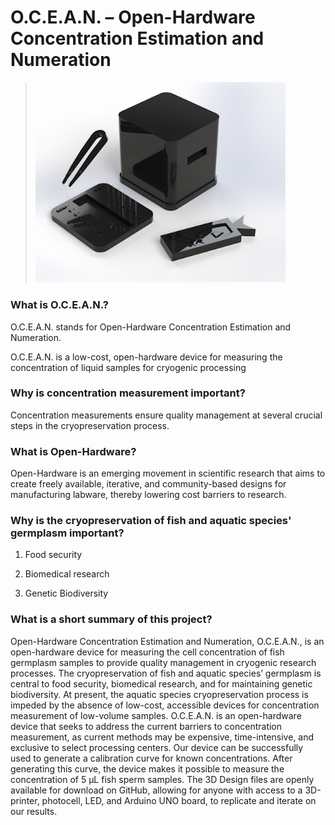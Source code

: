 # O.C.E.A.N. – Open-Hardware Concentration Estimation and Numeration

> <img src="images/ocean.jpg" width="400" alt="Open-Hardware Concentration Estimation and Numeration"/>

### What is O.C.E.A.N.?

O.C.E.A.N. stands for Open-Hardware Concentration Estimation and Numeration.

O.C.E.A.N. is a low-cost, open-hardware device for measuring the concentration of liquid samples for cryogenic processing

### Why is concentration measurement important?

Concentration measurements ensure quality management at several crucial steps in the cryopreservation process.

### What is Open-Hardware?

Open-Hardware is an emerging movement in scientific research that aims to create freely available, iterative, and community-based designs for manufacturing labware, thereby lowering cost barriers to research.

### Why is the cryopreservation of fish and aquatic species' germplasm important?

1. Food security

2. Biomedical research

3. Genetic Biodiversity

### What is a short summary of this project?

Open-Hardware Concentration Estimation and Numeration, O.C.E.A.N., is an open-hardware device for measuring the cell concentration of fish germplasm samples to provide quality management in cryogenic research processes. The cryopreservation of fish and aquatic species’ germplasm is central to food security, biomedical research, and for maintaining genetic biodiversity. At present, the aquatic species cryopreservation process is impeded by the absence of low-cost, accessible devices for concentration measurement of low-volume samples. O.C.E.A.N. is an open-hardware device that seeks to address the current barriers to concentration measurement, as current methods may be expensive, time-intensive, and exclusive to select processing centers. Our device can be successfully used to generate a calibration curve for known concentrations. After generating this curve, the device makes it possible to measure the concentration of 5 µL fish sperm samples. The 3D Design files are openly available for download on GitHub, allowing for anyone with access to a 3D-printer, photocell, LED, and Arduino UNO board, to replicate and iterate on our results.
